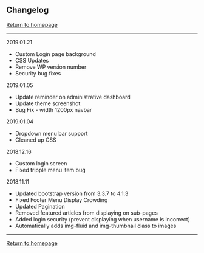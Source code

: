 ## Changelog
[Return to homepage](https://github.com/OAWest/wp-theme)

---

2019.01.21
- Custom Login page background
- CSS Updates
- Remove WP version number
- Security bug fixes

2019.01.05
- Update reminder on administrative dashboard
- Update theme screenshot
- Bug Fix - width 1200px navbar

2019.01.04
- Dropdown menu bar support
- Cleaned up CSS

2018.12.16
- Custom login screen
- Fixed tripple menu item bug

2018.11.11
- Updated bootstrap version from 3.3.7 to 4.1.3
- Fixed Footer Menu Display Crowding
- Updated Pagination
- Removed featured articles from displaying on sub-pages
- Added login security (prevent displaying when username is incorrect)
- Automatically adds img-fluid and img-thumbnail class to images

---

[Return to homepage](https://github.com/OAWest/wp-theme)
